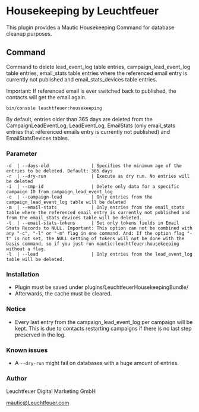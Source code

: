 # Housekeeping by Leuchtfeuer
This plugin provides a Mautic Housekeeping Command for database cleanup purposes.

## Command
Command to delete lead_event_log table entries, campaign_lead_event_log table entries, email_stats table entries where the referenced email entry is currently not published and email_stats_devices table entries.

Important: If referenced email is ever switched back to published, the contacts will get the email again.

```
bin/console leuchtfeuer:housekeeping
```
By default, entries older than 365 days are deleted from the CampaignLeadEventLog, LeadEventLog, EmailStats (only email_stats entries that referenced emails entry is currently not published) and EmailStatsDevices tables.

### Parameter
```
-d  | --days-old                | Specifies the minimum age of the entries to be deleted. Default: 365 days
-r  | --dry-run                 | Execute as dry run. No entries will be deleted
-i  | --cmp-id                  | Delete only data for a specific campaign ID from campaign_lead_event_log
-c  | --campaign-lead           | Only entries from the campaign_lead_event_log table will be deleted
-m  | --email-stats             | Only entries from the email_stats table where the referenced email entry is currently not published and from the email_stats_devices table will be deleted.
-t  | --email-stats-tokens      | Set only tokens fields in Email Stats Records to NULL. Important: This option can not be combined with any "-c", "-l" or "-m" flag in one command. And: If the option flag "-t" is not set, the NULL setting of tokens will not be done with the basis command, so if you just run mautic:leuchtfeuer:housekeeping without a flag.
-l  | --lead                    | Only entries from the lead_event_log table will be deleted.
```

### Installation
- Plugin must be saved under plugins/LeuchtfeuerHousekeepingBundle/
- Afterwards, the cache must be cleared.

### Notice
- Every last entry from the campaign_lead_event_log per campaign will be kept. This is due to contacts restarting campaigns if there is no last step preserved in the log.

### Known issues
- A `--dry-run` might fail on databases with a huge amount of entries.

### Author
Leuchtfeuer Digital Marketing GmbH

mautic@Leuchtfeuer.com
